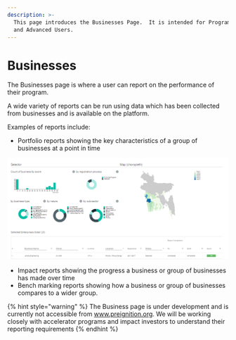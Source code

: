 ```yaml
---
description: >-
  This page introduces the Businesses Page.  It is intended for Program Users
  and Advanced Users.
---
```


# Businesses

The Businesses page is where a user can report on the performance of their program.

A wide variety of reports can be run using data which has been collected from businesses and is available on the platform.

Examples of reports include:

* Portfolio reports showing the key characteristics of a group of businesses at a point in time

![Early version of a portfolio report](../../.gitbook/assets/image-57.png)

* Impact reports showing the progress a business or group of businesses has made over time
* Bench marking reports showing how a business or group of businesses compares to a wider group.

{% hint style="warning" %}
The Business page is under development and is currently not accessible from www.preignition.org. We will be working closely with accelerator programs and impact investors to understand their reporting requirements
{% endhint %}

